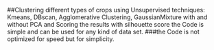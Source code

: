 
##Clustering different types of crops using Unsupervised techniques: Kmeans, DBscan, Agglomerative Clustering, GaussianMixture with and without PCA and Scoring the results with silhouette score
the Code is simple and can be used for any kind of data set.
###the Code is not optimized for speed but for simplicity.
